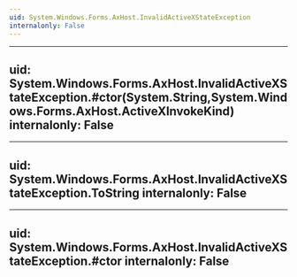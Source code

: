 ```yaml
---
uid: System.Windows.Forms.AxHost.InvalidActiveXStateException
internalonly: False
---
```


---
uid: System.Windows.Forms.AxHost.InvalidActiveXStateException.#ctor(System.String,System.Windows.Forms.AxHost.ActiveXInvokeKind)
internalonly: False
---

---
uid: System.Windows.Forms.AxHost.InvalidActiveXStateException.ToString
internalonly: False
---

---
uid: System.Windows.Forms.AxHost.InvalidActiveXStateException.#ctor
internalonly: False
---
